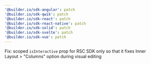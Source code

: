 ```yaml
---
'@builder.io/sdk-angular': patch
'@builder.io/sdk-qwik': patch
'@builder.io/sdk-react': patch
'@builder.io/sdk-react-native': patch
'@builder.io/sdk-solid': patch
'@builder.io/sdk-svelte': patch
'@builder.io/sdk-vue': patch
---
```


Fix: scoped `isInteractive` prop for RSC SDK only so that it fixes Inner Layout > "Columns" option during visual editing

